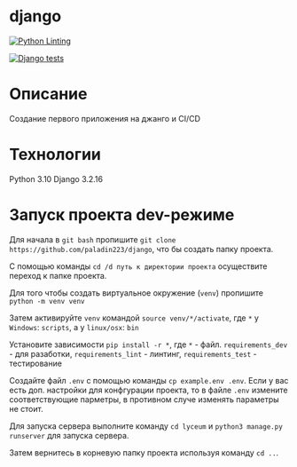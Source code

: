 # django
[![Python Linting](https://github.com/paladin223/django/actions/workflows/python-package.yml/badge.svg)](https://github.com/paladin223/django/actions/workflows/python-package.yml)

[![Django tests](https://github.com/paladin223/django/actions/workflows/django.yml/badge.svg)](https://github.com/paladin223/django/actions/workflows/django.yml)

# Описание
Создание первого приложения на джанго и CI/CD

# Технологии
Python 3.10 Django 3.2.16

# Запуск проекта dev-режиме
Для начала в `git bash` пропишите `git clone https://github.com/paladin223/django`, что бы создать папку проекта.

С помощью команды `cd /d путь к директории проекта` осуществите переход к папке проекта.

Для того чтобы создать виртуальное окружение (`venv`) пропишите `python -m venv venv`

Затем активируйте `venv` командой `source venv/*/activate`, где `*` у `Windows`: `scripts`, а у `linux/osx`: `bin`

Установите зависимости  `pip install -r *`, где `*` - файл. `requirements_dev` - для разаботки, `requirements_lint` - линтинг, `requirements_test` - тестирование

Создайте файл `.env` с помощью команды `cp example.env .env`. Если у вас есть доп. настройки для конфгурации проекта, то в файле `.env` измените соответствующие парметры, в противном случе изменять параметры не стоит.

Для запуска сервера выполните команду `cd lyceum` и `python3 manage.py runserver` для запуска сервера. 

Затем вернитесь в корневую папку проекта используя команду `cd ..`.
